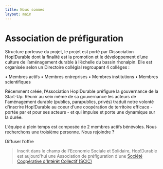 ```yaml
---
title: Nous sommes
layout: main
---
```


# Association de préfiguration  

Structure porteuse du projet, le projet est porté par l’Association Hop!Durable dont la finalité est la promotion et le développement d’une culture de l’aménagement durable à l’échelle du bassin rhonalpin. Elle est organisée selon un Directoire collégial regroupant 4 collèges :

• Membres actifs
• Membres entreprises
• Membres institutions
• Membres scientifiques

Récemment créée, l’Association Hop!Durable préfigure la gouvernance de la Start-Up. Réunir au sein même de sa gouvernance les acteurs de l'aménagement durable (publics, parapublics, privés) traduit notre volonté d'inscrire Hop!Durable au coeur d'une coopération de territoire efficace - portée par et pour ses acteurs - et qui impulse et porte une dynamique sur la durée.  

L’équipe à plein temps est composée de 2 membres actifs bénévoles.
Nous recherchons une troisième personne. Nous rejoindre ?  

Diffuser l’offre 


>Inscrit dans le champ de l'Economie Sociale et Solidaire, Hop!Durable est aujourd'hui une Association de préfiguration d'une [Société Coopérative d'Intérêt Collectif (SCIC)](http://www.les-scic.coop/export/sites/default/fr/les-scic/_media/documents/docs-juridique/Fiche_prxsentation_Scic_CG_Scop_x2016x.pdf)

